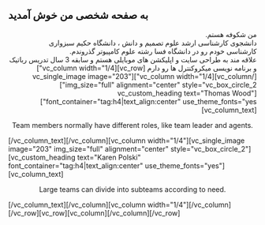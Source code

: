 ## به صفحه شخصی من خوش آمدید
<p dir="rtl" align="right">
من شکوفه هستم.
<br/>
دانشجوی کارشناسی ارشد علوم تصمیم و دانش ، دانشگاه حکیم سبزواری
<br/>
کارشناسی خودم رو در دانشگاه فسا رشته علوم کامپیوتر گذروندم.
 <br/>
  علاقه مند به طراحی سایت و اپلیکشن های موبایلی هستم و سابقه 3 سال تدریس رباتیک و برنامه نویسی میکروکنترل ها رو دارم
[vc_row][vc_column width="1/4"][/vc_column][vc_column width="1/4"][vc_single_image image="203" img_size="full" alignment="center" style="vc_box_circle_2"][vc_custom_heading text="Thomas Wood" font_container="tag:h4|text_align:center" use_theme_fonts="yes"][vc_column_text]</p>
<p style="text-align: center;">Team members normally have different roles, like team leader and agents.</p>
<p>[/vc_column_text][/vc_column][vc_column width="1/4"][vc_single_image image="203" img_size="full" alignment="center" style="vc_box_circle_2"][vc_custom_heading text="Karen Polski" font_container="tag:h4|text_align:center" use_theme_fonts="yes"][vc_column_text]</p>
<p style="text-align: center;">Large teams can divide into subteams according to need.</p>
<p>[/vc_column_text][/vc_column][vc_column width="1/4"][/vc_column][/vc_row][vc_row][vc_column][/vc_column][/vc_row]</p>
